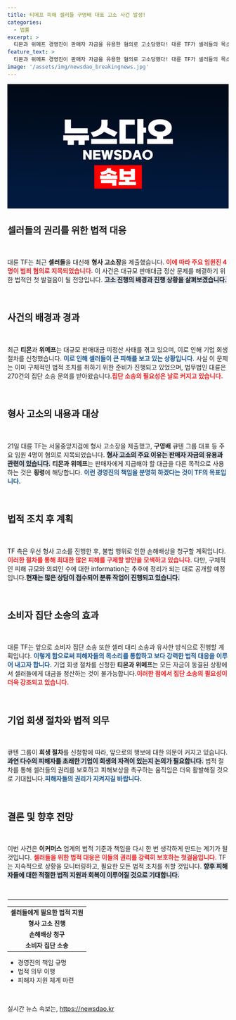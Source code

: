 ```yaml
---
title: 티메프 피해 셀러들 구영배 대표 고소 사건 발생!
categories:
  - 법률
excerpt: >
  티몬과 위메프 경영진이 판매자 자금을 유용한 혐의로 고소당했다! 대륜 TF가 셀러들의 목소리를 대변하며 첫 집단 소송을 진행하며, 진상 규명에 나섰다. 이번 사태의 전말이 궁금하다면 클릭하세요!
feature_text: >
  티몬과 위메프 경영진이 판매자 자금을 유용한 혐의로 고소당했다! 대륜 TF가 셀러들의 목소리를 대변하며 첫 집단 소송을 진행하며, 진상 규명에 나섰다. 이번 사태의 전말이 궁금하다면 클릭하세요!
image: '/assets/img/newsdao_breakingnews.jpg'
---
```


<p><img src="/assets/img/newsdao_breakingnews.jpg" alt="ontimetimes 속보" /></p>

<h2 data-ke-size="size26">셀러들의 권리를 위한 법적 대응</h2>

<p data-ke-size="size16">&nbsp;</p>

<p>대륜 TF는 최근 <strong>셀러들</strong>을 대신해 <strong>형사 고소장</strong>을 제출했습니다. <b><span style="color: #ee2323;">이에 따라 주요 임원진 4명이 범죄 혐의로 지목되었습니다.</span></b> 이 사건은 대규모 판매대금 정산 문제를 해결하기 위한 법적인 첫 발걸음이 될 전망입니다. <b><span style="background-color: #21538527;">고소 진행의 배경과 진행 상황을 살펴보겠습니다.</span></b> </p>

<p data-ke-size="size16">&nbsp;</p>

<h2 data-ke-size="size26">사건의 배경과 경과</h2>

<p data-ke-size="size16">&nbsp;</p>

<p>최근 <strong>티몬</strong>과 <strong>위메프</strong>는 대규모 판매대금 미정산 사태를 겪고 있으며, 이로 인해 기업 회생 절차를 신청했습니다. <b><span style="color: #1a5490;">이로 인해 셀러들이 큰 피해를 보고 있는 상황입니다.</span></b> 사실 이 문제는 이미 구체적인 법적 조치를 취하기 위한 준비가 진행되고 있었으며, 법무법인 대륜은 270건의 집단 소송 문의를 받아왔습니다.<b><span style="color: #ee2323;">집단 소송의 필요성은 날로 커지고 있습니다.</span></b></p>

<p data-ke-size="size16">&nbsp;</p>

<h2 data-ke-size="size26">형사 고소의 내용과 대상</h2>

<p data-ke-size="size16">&nbsp;</p>

<p>21일 대륜 TF는 서울중앙지검에 형사 고소장을 제출했고, <strong>구영배</strong> 큐텐 그룹 대표 등 주요 임원 4명이 혐의로 지목되었습니다. <b><span style="background-color: #21538527;">형사 고소의 주요 이유는 판매자 자금의 유용과 관련이 있습니다.</span></b> <strong>티몬과 위메프</strong>는 판매자에게 지급해야 할 대금을 다른 목적으로 사용하는 것은 <strong>횡령</strong>에 해당합니다. <b><span style="color: #1a5490;">이런 경영진의 책임을 분명히 하겠다는 것이 TF의 목표입니다.</span></b></p>

<p data-ke-size="size16">&nbsp;</p>

<h2 data-ke-size="size26">법적 조치 후 계획</h2>

<p data-ke-size="size16">&nbsp;</p>

<p>TF 측은 우선 형사 고소를 진행한 후, 불법 행위로 인한 손해배상을 청구할 계획입니다. <b><span style="color: #ee2323;">이러한 절차를 통해 최대한 많은 피해를 구제할 방안을 모색하고 있습니다.</span></b> 다만, 구체적인 피해 규모와 의뢰인 수에 대한 information는 추후에 정리가 되는 대로 공개할 예정입니다.<b><span style="background-color: #21538527;">현재는 많은 상담이 접수되어 분류 작업이 진행되고 있습니다.</span></b></p>

<p data-ke-size="size16">&nbsp;</p>

<h2 data-ke-size="size26">소비자 집단 소송의 효과</h2>

<p data-ke-size="size16">&nbsp;</p>

<p>대륜 TF는 앞으로 소비자 집단 소송 또한 셀러 대리 소송과 유사한 방식으로 진행할 계획입니다. <b><span style="color: #1a5490;">이렇게 함으로써 피해자들의 목소리를 통합하고 보다 강력한 법적 대응을 이루어 내고자 합니다.</span></b> 기업 회생 절차를 신청한 <strong>티몬과 위메프</strong>는 모든 자금이 동결된 상황에서 셀러들에게 대금을 정산하는 것이 불가능합니다.<b><span style="color: #ee2323;">이러한 점에서 집단 소송의 필요성이 더욱 강조되고 있습니다.</span></b></p>

<p data-ke-size="size16">&nbsp;</p>

<h2 data-ke-size="size26">기업 회생 절차와 법적 의무</h2>

<p data-ke-size="size16">&nbsp;</p>

<p>큐텐 그룹이 <strong>회생 절차</strong>를 신청함에 따라, 앞으로의 행보에 대한 의문이 커지고 있습니다. <b><span style="background-color: #21538527;">과연 다수의 피해자를 초래한 기업이 회생의 자격이 있는지 논의가 필요합니다.</span></b> 법적 절차를 통해 셀러들의 권리를 보호하고 피해보상을 촉구하는 움직임은 더욱 활발해질 것으로 기대됩니다.<b><span style="color: #1a5490;">피해자들의 권리가 지켜지길 바랍니다.</span></b></p>

<p data-ke-size="size16">&nbsp;</p>

<h2 data-ke-size="size26">결론 및 향후 전망</h2>

<p data-ke-size="size16">&nbsp;</p>

<p>이번 사건은 <strong>이커머스</strong> 업계의 법적 기준과 책임을 다시 한 번 생각하게 만드는 계기가 될 것입니다. <b><span style="color: #ee2323;">셀러들을 위한 법적 대응은 이들의 권리를 강력히 보호하는 첫걸음입니다.</span></b> TF는 지속적으로 상황을 모니터링하고, 필요한 모든 법적 조치를 취할 것입니다. <b><span style="background-color: #21538527;">향후 피해자들에 대한 적절한 법적 지원과 회복이 이루어질 것으로 기대합니다.</span></b></p>

<p data-ke-size="size16">&nbsp;</p>

<hr style="border: 1px solid #eee;" /> 

<table style="border-collapse: collapse; width: 100%;"><tbody><tr><td style="text-align: center; height: 20px;"><b>셀러들에게 필요한 법적 지원</b></td></tr><tr><td style="text-align: center; height: 17px;"><b>형사 고소 진행</b></td></tr><tr><td style="text-align: center; height: 17px;"><b>손해배상 청구</b></td></tr><tr><td style="text-align: center; height: 17px;"><b>소비자 집단 소송</b></td></tr></tbody></table> 

<ul><li>경영진의 책임 규명</li><li>법적 의무 이행</li><li>피해자 지원 체계 마련</li></ul>

<p data-ke-size="size16">&nbsp;</p>
실시간 뉴스 속보는, <a href="https://newsdao.kr" rel="dofollow">https://newsdao.kr</a>


